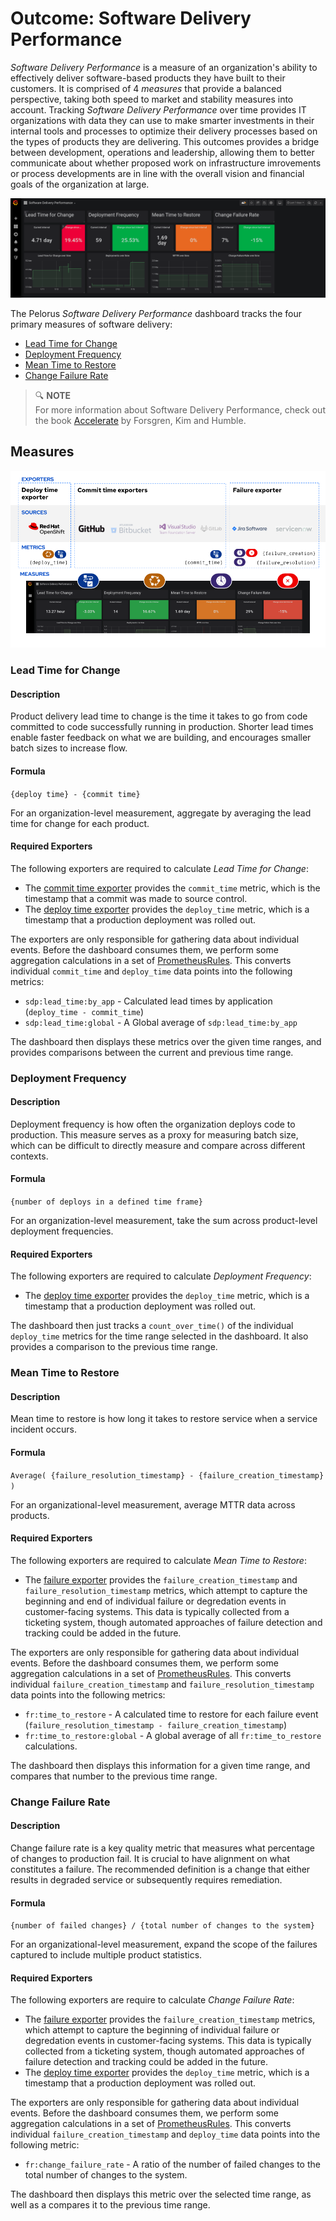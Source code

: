 # Outcome: Software Delivery Performance

_Software Delivery Performance_ is a measure of an organization's ability to effectively deliver software-based products they have built to their customers. It is comprised of 4 _measures_ that provide a balanced perspective, taking both speed to market and stability measures into account. Tracking _Software Delivery Performance_ over time provides IT organizations with data they can use to make smarter investments in their internal tools and processes to optimize their delivery processes based on the types of products they are delivering. This outcomes provides a bridge between development, operations and leadership, allowing them to better communicate about whether proposed work on infrastructure imrovements or process developments are in line with the overall vision and financial goals of the organization at large.

![Software Delivery Performance dashboard](img/sdp-dashboard.png)

The Pelorus _Software Delivery Performance_ dashboard tracks the four primary measures of software delivery:

* [Lead Time for Change](#lead-time-for-change)
* [Deployment Frequency](#deployment-frequency)
* [Mean Time to Restore](#mean-time-to-restore)
* [Change Failure Rate](#change-failure-rate)

>:mag: **NOTE**<br/>
>For more information about Software Delivery Performance, check out the book [Accelerate](https://itrevolution.com/book/accelerate/) by Forsgren, Kim and Humble.

## Measures

![Exporter relaionship diagram](img/exporter-relationship-diagram.png)

### Lead Time for Change

#### Description
Product delivery lead time to change is the time it takes to go from code committed to code successfully running in production.  Shorter lead times enable faster feedback on what we are building, and encourages smaller batch sizes to increase flow.

#### Formula
`{deploy time} - {commit time}`

For an organization-level measurement, aggregate by averaging the lead time for change for each product.

#### Required Exporters

The following exporters are required to calculate _Lead Time for Change_:

* The [commit time exporter](https://github.com/redhat-cop/pelorus/blob/master/exporters/committime) provides the `commit_time` metric, which is the timestamp that a commit was made to source control.
* The [deploy time exporter](https://github.com/redhat-cop/pelorus/blob/master/exporters/deploytime) provides the `deploy_time` metric, which is a timestamp that a production deployment was rolled out.

The exporters are only responsible for gathering data about individual events. Before the dashboard consumes them, we perform some aggregation calculations in a set of [PrometheusRules](https://github.com/redhat-cop/pelorus/blob/master/charts/pelorus/templates/prometheus-rules.yaml). This converts individual `commit_time` and `deploy_time` data points into the following metrics:

* `sdp:lead_time:by_app` - Calculated lead times by application (`deploy_time - commit_time`)
* `sdp:lead_time:global` - A Global average of `sdp:lead_time:by_app`

The dashboard then displays these metrics over the given time ranges, and provides comparisons between the current and previous time range.

### Deployment Frequency

#### Description

Deployment frequency is how often the organization deploys code to production.  This measure serves as a proxy for measuring batch size, which can be difficult to directly measure and compare across different contexts.

#### Formula

`{number of deploys in a defined time frame}`

For an organization-level measurement, take the sum across product-level deployment frequencies.

#### Required Exporters

The following exporters are required to calculate _Deployment Frequency_:

* The [deploy time exporter](https://github.com/redhat-cop/pelorus/blob/master/exporters/deploytime) provides the `deploy_time` metric, which is a timestamp that a production deployment was rolled out.

The dashboard then just tracks a `count_over_time()` of the individual `deploy_time` metrics for the time range selected in the dashboard. It also provides a comparison to the previous time range.

### Mean Time to Restore

#### Description

Mean time to restore is how long it takes to restore service when a service incident occurs.

#### Formula

`Average( {failure_resolution_timestamp} - {failure_creation_timestamp} )`

For an organizational-level measurement, average MTTR data across products.

#### Required Exporters

The following exporters are required to calculate _Mean Time to Restore_:

* The [failure exporter](https://github.com/redhat-cop/pelorus/blob/master/exporters/failure) provides the `failure_creation_timestamp` and `failure_resolution_timestamp` metrics, which attempt to capture the beginning and end of individual failure or degredation events in customer-facing systems. This data is typically collected from a ticketing system, though automated approaches of failure detection and tracking could be added in the future.

The exporters are only responsible for gathering data about individual events. Before the dashboard consumes them, we perform some aggregation calculations in a set of [PrometheusRules](https://github.com/redhat-cop/pelorus/blob/master/charts/deploy/templates/prometheus-rules.yaml). This converts individual `failure_creation_timestamp` and `failure_resolution_timestamp` data points into the following metrics:

* `fr:time_to_restore` - A calculated time to restore for each failure event (`failure_resolution_timestamp - failure_creation_timestamp`)
* `fr:time_to_restore:global` - A global average of all `fr:time_to_restore` calculations.

The dashboard then displays this information for a given time range, and compares that number to the previous time range.

### Change Failure Rate

#### Description

Change failure rate is a key quality metric that measures what percentage of changes to production fail. It is crucial to have alignment on what constitutes a failure.  The recommended definition is a change that either results in degraded service or subsequently requires remediation.

#### Formula

`{number of failed changes} / {total number of changes to the system}`

For an organizational-level measurement, expand the scope of the failures captured to include multiple product statistics.

#### Required Exporters

The following exporters are require to calculate _Change Failure Rate_:

* The [failure exporter](https://github.com/redhat-cop/pelorus/blob/master/exporters/failure) provides the `failure_creation_timestamp` metrics, which attempt to capture the beginning of individual failure or degredation events in customer-facing systems. This data is typically collected from a ticketing system, though automated approaches of failure detection and tracking could be added in the future.
* The [deploy time exporter](https://github.com/redhat-cop/pelorus/blob/master/exporters/deploytime) provides the `deploy_time` metric, which is a timestamp that a production deployment was rolled out.

The exporters are only responsible for gathering data about individual events. Before the dashboard consumes them, we perform some aggregation calculations in a set of [PrometheusRules](https://github.com/redhat-cop/pelorus/blob/master/charts/deploy/templates/prometheus-rules.yaml). This converts individual `failure_creation_timestamp` and `deploy_time` data points into the following metric:

* `fr:change_failure_rate` - A ratio of the number of failed changes to the total number of changes to the system.

The dashboard then displays this metric over the selected time range, as well as a compares it to the previous time range.
